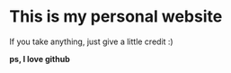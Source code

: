 # This is my personal website

If you take anything, just give a little credit :)

**ps, I love github**

